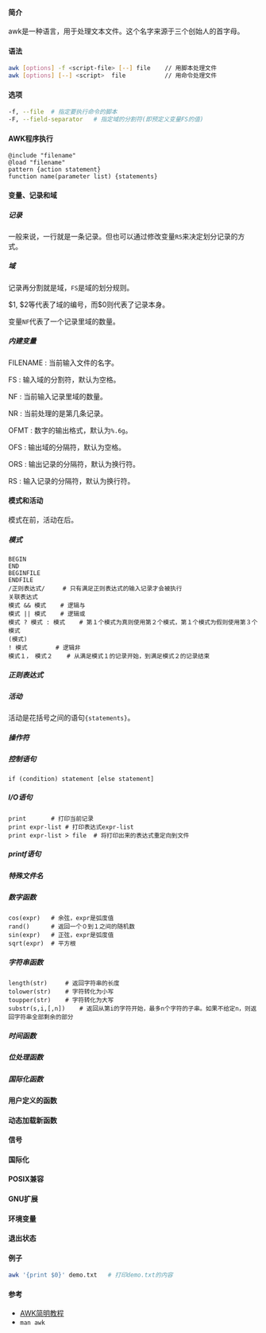#### 简介

awk是一种语言，用于处理文本文件。这个名字来源于三个创始人的首字母。

#### 语法

```bash
awk [options] -f <script-file> [--] file	// 用脚本处理文件
awk [options] [--] <script>  file			// 用命令处理文件
```
#### 选项

```bash
-f, --file	# 指定要执行命令的脚本
-F, --field-separator	# 指定域的分割符(即预定义变量FS的值)
```

#### AWK程序执行

```aw
@include "filename"
@load "filename"
pattern {action statement}
function name(parameter list) {statements}
```

#### 变量、记录和域

##### 记录

一般来说，一行就是一条记录。但也可以通过修改变量`RS`来决定划分记录的方式。

##### 域

记录再分割就是域，`FS`是域的划分规则。

\$1, \$2等代表了域的编号，而\$0则代表了记录本身。

变量`NF`代表了一个记录里域的数量。

##### 内建变量

FILENAME : 当前输入文件的名字。

FS : 输入域的分割符，默认为空格。

NF : 当前输入记录里域的数量。

NR : 当前处理的是第几条记录。

OFMT : 数字的输出格式，默认为`%.6g`。

OFS : 输出域的分隔符，默认为空格。

ORS : 输出记录的分隔符，默认为换行符。

RS : 输入记录的分隔符，默认为换行符。

#### 模式和活动

模式在前，活动在后。

##### 模式

```
BEGIN
END
BEGINFILE
ENDFILE
/正则表达式/		# 只有满足正则表达式的输入记录才会被执行
关联表达式
模式 && 模式	# 逻辑与
模式 || 模式	# 逻辑或
模式 ? 模式 : 模式	# 第１个模式为真则使用第２个模式，第１个模式为假则使用第３个模式
(模式)
! 模式		# 逻辑非
模式１，　模式２	# 从满足模式１的记录开始，到满足模式２的记录结束
```



##### 正则表达式

##### 活动

活动是花括号之间的语句`{statements}`。

##### 操作符

##### 控制语句

```
if (condition) statement [else statement]
```



##### I/O语句

```
print		# 打印当前记录
print expr-list	# 打印表达式expr-list
print expr-list > file	# 将打印出来的表达式重定向到文件
```



##### printf语句

##### 特殊文件名

##### 数字函数

```
cos(expr)	# 余弦，expr是弧度值
rand()		# 返回一个０到１之间的随机数
sin(expr)	# 正弦，expr是弧度值
sqrt(expr)	# 平方根
```



##### 字符串函数

```
length(str)		# 返回字符串的长度
tolower(str)	# 字符转化为小写
toupper(str)	# 字符转化为大写
substr(s,i,[,n])	# 返回从第i的字符开始，最多n个字符的子串。如果不给定n，则返回字符串全部剩余的部分
```



##### 时间函数

##### 位处理函数

##### 国际化函数

#### 用户定义的函数

#### 动态加载新函数

#### 信号

#### 国际化

#### POSIX兼容

#### GNU扩展

#### 环境变量

#### 退出状态

#### 例子

```bash
awk '{print $0}' demo.txt	# 打印demo.txt的内容
```

#### 参考

- [AWK简明教程](https://coolshell.cn/articles/9070.html)
- `man awk`